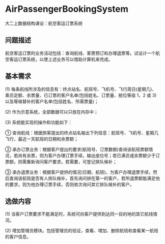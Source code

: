 # AirPassengerBookingSystem

大二上数据结构课设：航空客运订票系统

## 问题描述

航空客运订票的业务活动包括：查询航线、客票预订和办理退票等。试设计一个航空客运订票系统，以使上述业务可以借助计算机来完成。

## 基本需求

(1)	每条航线所涉及的信息有：终点站名、航班号、飞机号、飞行周日(星期几)、乘员定额、余票量、已订票的客户名单(包括姓名、订票量、舱位等级 1，2 或 3)以及等候替补的客户名单(包括姓名、所需票量)；

(2) 作为示意系统，全部数据可以只放在内存中；

(3) 系统能实现的操作和功能如下：

① 查询航线：根据旅客提出的终点站名输出下列信息：航班号、飞机号、星期几飞行，最近一天航班的日期和余票额；

② 承办订票业务：根据客户提出的要求(航班号、订票数额)查询该航班票额情况，若尚有余票，则为客户办理订票手续，输出座位号；若已满员或余票额少于订票额，则需重新询问客户要求。若需要，可登记排队候补；

③ 承办退票业务：根据客户提供的情况(日期、航班)，为客户办理退票手续，然后查询该航班是否有人排队候补，首先询问排在第一的客户，若所退票额能满足他的要求，则为他办理订票手续，否则依次询问其它排队候补的客户。

## 选做内容

(1)	当客户订票要求不能满足时，系统可向客户提供到达同一目的地的其它航线情况。

(2)	增加管理员模块。包括管理员的验证，查看、增加、删除航班和查看某一航班的客户信息。
